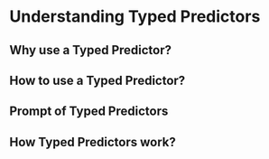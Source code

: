 # Understanding Typed Predictors

## Why use a Typed Predictor?

## How to use a Typed Predictor?

## Prompt of Typed Predictors

## How Typed Predictors work?